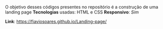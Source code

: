 O objetivo desses códigos presentes no repositório é a construção de uma landing page
**Tecnologias** usadas: HTML e CSS
**Responsivo**: *Sim*

**Link**: https://fiaviosoares.github.io/Landing-page/
